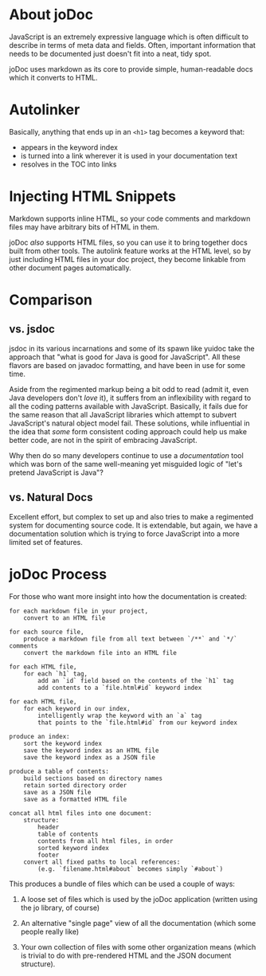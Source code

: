About joDoc
===========

JavaScript is an extremely expressive language which is often difficult to
describe in terms of meta data and fields. Often, important information that
needs to be documented just doesn't fit into a neat, tidy spot.

joDoc uses markdown as its core to provide simple, human-readable docs which
it converts to HTML.


Autolinker
==========

Basically, anything that ends up in an `<h1>` tag becomes a keyword that:

- appears in the keyword index
- is turned into a link wherever it is used in your documentation text
- resolves in the TOC into links


Injecting HTML Snippets
=======================

Markdown supports inline HTML, so your code comments and markdown files may
have arbitrary bits of HTML in them.

joDoc *also* supports HTML files, so you can use it to bring together docs
built from other tools. The autolink feature works at the HTML level, so by
just including HTML files in your doc project, they become linkable from other
document pages automatically.


Comparison
==========

vs. jsdoc
---------

jsdoc in its various incarnations and some of its spawn like yuidoc take the approach
that "what is good for Java is good for JavaScript". All these flavors are based on
javadoc formatting, and have been in use for some time.

Aside from the regimented markup being a bit odd to read (admit it, even Java developers
don't _love_ it), it suffers from an inflexibility with regard to all the coding
patterns available with JavaScript. Basically, it fails due for the same reason that all
JavaScript libraries which attempt to subvert JavaScript's natural object model fail.
These solutions, while influential in the idea that _some_ form consistent coding
approach could help us make better code, are not in the spirit of embracing JavaScript.

Why then do so many developers continue to use a _documentation_ tool which was born
of the same well-meaning yet misguided logic of "let's pretend JavaScript is Java"?

vs. Natural Docs
----------------

Excellent effort, but complex to set up and also tries to make a regimented system for
documenting source code. It is extendable, but again, we have a documentation solution
which is trying to force JavaScript into a more limited set of features.


joDoc Process
=============

For those who want more insight into how the documentation is created:

	for each markdown file in your project,
		convert to an HTML file
	
	for each source file,
		produce a markdown file from all text between `/**` and `*/` comments
		convert the markdown file into an HTML file
	
	for each HTML file,
		for each `h1` tag,
			add an `id` field based on the contents of the `h1` tag
			add contents to a `file.html#id` keyword index
	
	for each HTML file,
		for each keyword in our index,
			intelligently wrap the keyword with an `a` tag
			that points to the `file.html#id` from our keyword index
	
	produce an index:
		sort the keyword index
		save the keyword index as an HTML file
		save the keyword index as a JSON file

	produce a table of contents:
		build sections based on directory names
		retain sorted directory order
		save as a JSON file
		save as a formatted HTML file

	concat all html files into one document:
		structure:
			header
			table of contents
			contents from all html files, in order
			sorted keyword index
			footer
		convert all fixed paths to local references:
			(e.g. `filename.html#about` becomes simply `#about`)

This produces a bundle of files which can be used a couple of ways:

1. A loose set of files which is used by the joDoc application (written
   using the jo library, of course)

2. An alternative "single page" view of all the documentation (which some
   people really like)

3. Your own collection of files with some other organization means (which
   is trivial to do with pre-rendered HTML and the JSON document
   structure).

